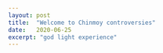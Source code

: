 ```yaml
---
layout: post
title:  "Welcome to Chinmoy controversies"
date:   2020-06-25
excerpt: "god light experience"
---
```

